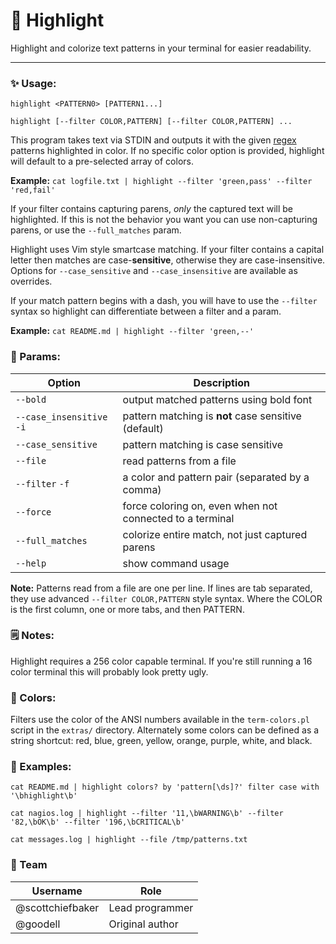 # 🎨 Highlight

Highlight and colorize text patterns in your terminal for easier readability.

---

### ✨ Usage:

```
highlight <PATTERN0> [PATTERN1...]

highlight [--filter COLOR,PATTERN] [--filter COLOR,PATTERN] ...
```

This program takes text via STDIN and outputs it with the given
[regex](https://perldoc.perl.org/perlre.html) patterns highlighted in color.
If no specific color option is provided, highlight will default to a
pre-selected array of colors.

**Example:** `cat logfile.txt | highlight --filter 'green,pass' --filter 'red,fail'`

If your filter contains capturing parens, *only* the captured text will be
highlighted. If this is not the behavior you want you can use non-capturing
parens, or use the `--full_matches` param.

Highlight uses Vim style smartcase matching. If your filter contains a capital
letter then matches are case-**sensitive**, otherwise they are case-insensitive.
Options for `--case_sensitive` and `--case_insensitive` are available as overrides.

If your match pattern begins with a dash, you will have to use the `--filter` syntax
so highlight can differentiate between a filter and a param.

**Example:** `cat README.md | highlight --filter 'green,--'`

### 🔡 Params:

| Option                   | Description                                              |
| ------------------------ | -------------------------------------------------------- |
| `--bold`                 | output matched patterns using bold font                  |
| `--case_insensitive` `-i`| pattern matching is **not** case sensitive (default)     |
| `--case_sensitive`       | pattern matching is case sensitive                       |
| `--file`                 | read patterns from a file                                |
| `--filter` `-f`          | a color and pattern pair (separated by a comma)          |
| `--force`                | force coloring on, even when not connected to a terminal |
| `--full_matches`         | colorize entire match, not just captured parens          |
| `--help`                 | show command usage                                       |

**Note:** Patterns read from a file are one per line. If lines are tab separated,
they use advanced `--filter COLOR,PATTERN` style syntax. Where the COLOR is the
first column, one or more tabs, and then PATTERN.

### 🗒️ Notes:
Highlight requires a 256 color capable terminal. If you're still running a 16
color terminal this will probably look pretty ugly.

### 🌈 Colors:

Filters use the color of the ANSI numbers available in the `term-colors.pl`
script in the `extras/` directory. Alternately some colors can be defined as a
string shortcut: red, blue, green, yellow, orange, purple, white, and black.

### 🧪 Examples:
```
cat README.md | highlight colors? by 'pattern[\ds]?' filter case with '\bhighlight\b'

cat nagios.log | highlight --filter '11,\bWARNING\b' --filter '82,\bOK\b' --filter '196,\bCRITICAL\b'

cat messages.log | highlight --file /tmp/patterns.txt
```

### 👨 Team

| Username         | Role            |
| ---------------- | --------------- |
| @scottchiefbaker | Lead programmer |
| @goodell         | Original author |
